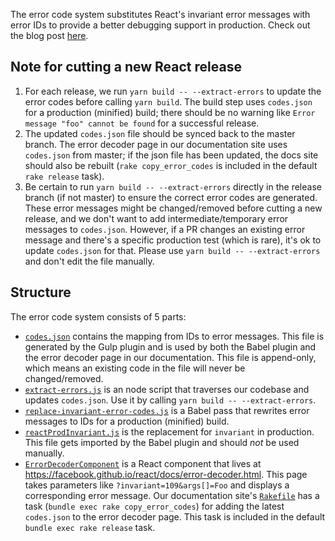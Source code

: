 The error code system substitutes React's invariant error messages with error IDs to provide a better debugging support in production. Check out the blog post [here](https://facebook.github.io/react/blog/2016/07/11/introducing-reacts-error-code-system.html).

## Note for cutting a new React release
1. For each release, we run `yarn build -- --extract-errors` to update the error codes before calling `yarn build`. The build step uses `codes.json` for a production (minified) build; there should be no warning like `Error message "foo" cannot be found` for a successful release.
2. The updated `codes.json` file should be synced back to the master branch. The error decoder page in our documentation site uses `codes.json` from master; if the json file has been updated, the docs site should also be rebuilt (`rake copy_error_codes` is included in the default `rake release` task).
3. Be certain to run `yarn build -- --extract-errors` directly in the release branch (if not master) to ensure the correct error codes are generated. These error messages might be changed/removed before cutting a new release, and we don't want to add intermediate/temporary error messages to `codes.json`. However, if a PR changes an existing error message and there's a specific production test (which is rare), it's ok to update `codes.json` for that. Please use `yarn build -- --extract-errors` and don't edit the file manually.

## Structure
The error code system consists of 5 parts:
- [`codes.json`](https://github.com/facebook/react/blob/master/scripts/error-codes/codes.json) contains the mapping from IDs to error messages. This file is generated by the Gulp plugin and is used by both the Babel plugin and the error decoder page in our documentation. This file is append-only, which means an existing code in the file will never be changed/removed.
- [`extract-errors.js`](https://github.com/facebook/react/blob/master/scripts/error-codes/extract-errors.js) is an node script that traverses our codebase and updates `codes.json`. Use it by calling `yarn build -- --extract-errors`.
- [`replace-invariant-error-codes.js`](https://github.com/facebook/react/blob/master/scripts/error-codes/replace-invariant-error-codes.js) is a Babel pass that rewrites error messages to IDs for a production (minified) build.
- [`reactProdInvariant.js`](https://github.com/facebook/react/blob/master/src/shared/utils/reactProdInvariant.js) is the replacement for `invariant` in production. This file gets imported by the Babel plugin and should _not_ be used manually.
- [`ErrorDecoderComponent`](https://github.com/facebook/react/blob/master/docs/_js/ErrorDecoderComponent.js) is a React component that lives at https://facebook.github.io/react/docs/error-decoder.html. This page takes parameters like `?invariant=109&args[]=Foo` and displays a corresponding error message. Our documentation site's [`Rakefile`](https://github.com/facebook/react/blob/master/docs/Rakefile#L64-L69) has a task (`bundle exec rake copy_error_codes`) for adding the latest `codes.json` to the error decoder page. This task is included in the default `bundle exec rake release` task.
